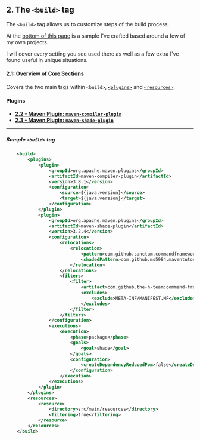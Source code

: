 ## 2. The `<build>` tag
The `<build>` tag allows us to customize steps of the build
process.

At the [bottom of this page](#sample-build-tag) is a sample
I've crafted based around a few of my own projects.

I will cover every setting you see used there as well as a
few extra I've found useful in unique situations.

#### [2.1: Overview of Core Sections](./2.1-core-sections.md)
Covers the two main tags within `<build>`,
[`<plugins>`](./2.1-core-sections.md#plugins) and
[`<resources>`](./2.1-core-sections.md#resources).
#### Plugins
- [**2.2 - Maven Plugin: `maven-compiler-plugin`**](./2.2-maven-compiler-plugin.md)
- [**2.3 - Maven Plugin: `maven-shade-plugin`**](./2.3-maven-shade-plugin.md)

---
##### Sample `<build>` tag 
```xml
    <build>
        <plugins>
            <plugin>
                <groupId>org.apache.maven.plugins</groupId>
                <artifactId>maven-compiler-plugin</artifactId>
                <version>3.8.1</version>
                <configuration>
                    <source>${java.version}</source>
                    <target>${java.version}</target>
                </configuration>
            </plugin>
            <plugin>
                <groupId>org.apache.maven.plugins</groupId>
                <artifactId>maven-shade-plugin</artifactId>
                <version>3.2.4</version>
                <configuration>
                    <relocations>
                        <relocation>
                            <pattern>com.github.sanctum.commandframework</pattern>
                            <shadedPattern>com.github.ms5984.maventutorial.lib.commandframework</shadedPattern>
                        </relocation>
                    </relocations>
                    <filters>
                        <filter>
                            <artifact>com.github.the-h-team:command-framework</artifact>
                            <excludes>
                                <exclude>META-INF/MANIFEST.MF</exclude>
                            </excludes>
                        </filter>
                    </filters>
                </configuration>
                <executions>
                    <execution>
                        <phase>package</phase>
                        <goals>
                            <goal>shade</goal>
                        </goals>
                        <configuration>
                            <createDependencyReducedPom>false</createDependencyReducedPom>
                        </configuration>
                    </execution>
                </executions>
            </plugin>
        </plugins>
        <resources>
            <resource>
                <directory>src/main/resources</directory>
                <filtering>true</filtering>
            </resource>
        </resources>
    </build>
```